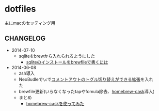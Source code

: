 dotfiles
====

主にmacのセッティング用

## CHANGELOG

- 2014-07-10
  - sqliteをbrewから入れられるようにした
    - [sqliteのインストールをbrewfileで書くには](http://kimikimi714.hatenablog.com/entry/2014/07/10/235548)
- 2014-06-08
  - zsh導入
  - NeoBudleで`\c`で[コメントアウトのトグル切り替えができる拡張](https://github.com/tyru/caw.vim)を入れた
  - brewfile更新(いらなくなったtapやfomula除去、[homebrew-cask](http://caskroom.io/)導入)
  - まとめ
    - [homebrew-caskを使ってみた](http://kimikimi714.hatenablog.com/entry/2014/06/09/homebrew-cask%E3%82%92%E4%BD%BF%E3%81%A3%E3%81%A6%E3%81%BF%E3%81%9F)
